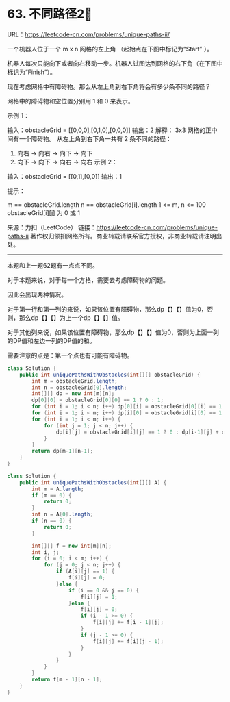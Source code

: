 # 63. 不同路径2⃣️

URL：https://leetcode-cn.com/problems/unique-paths-ii/

一个机器人位于一个 m x n 网格的左上角 （起始点在下图中标记为“Start” ）。

机器人每次只能向下或者向右移动一步。机器人试图达到网格的右下角（在下图中标记为“Finish”）。

现在考虑网格中有障碍物。那么从左上角到右下角将会有多少条不同的路径？

网格中的障碍物和空位置分别用 1 和 0 来表示。

示例 1：


输入：obstacleGrid = [[0,0,0],[0,1,0],[0,0,0]]
输出：2
解释：
3x3 网格的正中间有一个障碍物。
从左上角到右下角一共有 2 条不同的路径：
1. 向右 -> 向右 -> 向下 -> 向下
2. 向下 -> 向下 -> 向右 -> 向右
示例 2：


输入：obstacleGrid = [[0,1],[0,0]]
输出：1


提示：

m == obstacleGrid.length
n == obstacleGrid[i].length
1 <= m, n <= 100
obstacleGrid[i][j] 为 0 或 1

来源：力扣（LeetCode）
链接：https://leetcode-cn.com/problems/unique-paths-ii
著作权归领扣网络所有。商业转载请联系官方授权，非商业转载请注明出处。

---

本题和上一题62题有一点点不同。

对于本题来说，对于每一个方格，需要去考虑障碍物的问题。

因此会出现两种情况。

对于第一行和第一列的来说，如果该位置有障碍物，那么dp【】【】值为0，否则，那么dp【】【】为上一个dp【】【】值。

对于其他列来说，如果该位置有障碍物，那么dp【】【】值为0，否则为上面一列的DP值和左边一列的DP值的和。

需要注意的点是：第一个点也有可能有障碍物。

```java
class Solution {
    public int uniquePathsWithObstacles(int[][] obstacleGrid) {
        int m = obstacleGrid.length;
        int n = obstacleGrid[0].length;
        int[][] dp = new int[m][n];
        dp[0][0] = obstacleGrid[0][0] == 1 ? 0 : 1;
        for (int i = 1; i < n; i++) dp[0][i] = obstacleGrid[0][i] == 1 ? 0 : dp[0][i-1];
        for (int i = 1; i < m; i++) dp[i][0] = obstacleGrid[i][0] == 1 ? 0 : dp[i-1][0];
        for (int i = 1; i < m; i++) {
            for (int j = 1; j < n; j++) {
                dp[i][j] = obstacleGrid[i][j] == 1 ? 0 : dp[i-1][j] + dp[i][j-1];
            }
        }  
        return dp[m-1][n-1];
    }
}
```

```java
class Solution {
    public int uniquePathsWithObstacles(int[][] A) {
        int m = A.length;
        if (m == 0) {
            return 0;
        }
        int n = A[0].length;
        if (n == 0) {
            return 0;
        }

        int[][] f = new int[m][n];
        int i, j;
        for (i = 0; i < m; i++) {
            for (j = 0; j < n; j++) {
                if (A[i][j] == 1) {
                    f[i][j] = 0;
                }else {
                    if (i == 0 && j == 0) {
                        f[i][j] = 1;
                    }else {
                        f[i][j] = 0;
                        if (i - 1 >= 0) {
                            f[i][j] += f[i - 1][j];
                        }
                        if (j - 1 >= 0) {
                            f[i][j] += f[i][j - 1];
                        }
                    }
                }
            }
        }
        return f[m - 1][n - 1];
    }
}
```

